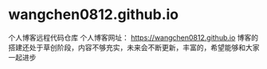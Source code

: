 # wangchen0812.github.io
个人博客远程代码仓库
个人博客网址：
https://wangchen0812.github.io
博客的搭建还处于草创阶段，内容不够充实，未来会不断更新，丰富的，希望能够和大家一起进步
